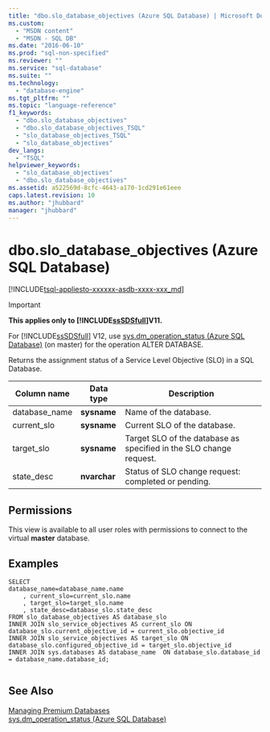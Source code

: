 ```yaml
---
title: "dbo.slo_database_objectives (Azure SQL Database) | Microsoft Docs"
ms.custom: 
  - "MSDN content"
  - "MSDN - SQL DB"
ms.date: "2016-06-10"
ms.prod: "sql-non-specified"
ms.reviewer: ""
ms.service: "sql-database"
ms.suite: ""
ms.technology: 
  - "database-engine"
ms.tgt_pltfrm: ""
ms.topic: "language-reference"
f1_keywords: 
  - "dbo.slo_database_objectives"
  - "dbo.slo_database_objectives_TSQL"
  - "slo_database_objectives_TSQL"
  - "slo_database_objectives"
dev_langs: 
  - "TSQL"
helpviewer_keywords: 
  - "slo_database_objectives"
  - "dbo.slo_database_objectives"
ms.assetid: a522569d-8cfc-4643-a170-1cd291e61eee
caps.latest.revision: 10
ms.author: "jhubbard"
manager: "jhubbard"
---
```

# dbo.slo_database_objectives (Azure SQL Database)
[!INCLUDE[tsql-appliesto-xxxxxx-asdb-xxxx-xxx_md](../../../relational-databases/reference/system-catalog-views/includes/tsql-appliesto-xxxxxx-asdb-xxxx-xxx-md.md)]

    
> [!IMPORTANT]  
>  **This applies only to [!INCLUDE[ssSDSfull](../../../analysis-services/multidimensional-models/includes/sssdsfull-md.md)]V11.**  
>   
>  For [!INCLUDE[ssSDSfull](../../../analysis-services/multidimensional-models/includes/sssdsfull-md.md)] V12, use [sys.dm_operation_status (Azure SQL Database)](https://msdn.microsoft.com/library/dn270022.aspx) (on master) for the operation ALTER DATABASE.   
  
 Returns the assignment status of a Service Level Objective (SLO) in a SQL Database.  
  
|Column name|Data type|Description|  
|-----------------|---------------|-----------------|  
|database_name|**sysname**|Name of the database.|  
|current_slo|**sysname**|Current SLO of the database.|  
|target_slo|**sysname**|Target SLO of the database as specified in the SLO change request.|  
|state_desc|**nvarchar**|Status of SLO change request: completed or pending.|  
  
## Permissions  
 This view is available to all user roles with permissions to connect to the virtual **master** database.  
  
## Examples  
  
```  
SELECT   
database_name=database_name.name   
    , current_slo=current_slo.name   
    , target_slo=target_slo.name   
    , state_desc=database_slo.state_desc   
FROM slo_database_objectives AS database_slo  
INNER JOIN slo_service_objectives AS current_slo ON database_slo.current_objective_id = current_slo.objective_id  
INNER JOIN slo_service_objectives AS target_slo ON database_slo.configured_objective_id = target_slo.objective_id  
INNER JOIN sys.databases AS database_name  ON database_slo.database_id = database_name.database_id;  
  
```  
  
## See Also  
 [Managing Premium Databases](http://go.microsoft.com/fwlink/?LinkID=311927)  
[sys.dm_operation_status (Azure SQL Database)](https://msdn.microsoft.com/library/dn270022.aspx) 